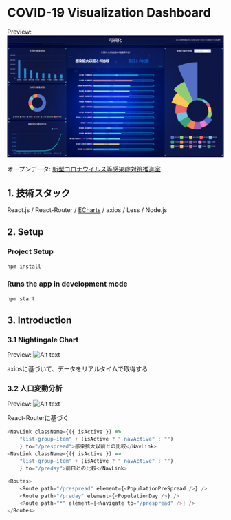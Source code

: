 # COVID-19 Visualization Dashboard

Preview:  
![Alt text](https://github.com/luosixian/visulation-panel/blob/main/public/images/preview.png)

オープンデータ: [新型コロナウイルス等感染症対策推進室](https://corona.go.jp/dashboard/)

## 1. 技術スタック
React.js / React-Router / [ECharts](https://echarts.apache.org/en/index.html) / axios / Less / Node.js

## 2. Setup 
### Project Setup
```
npm install
```
### Runs the app in development mode  
```
npm start
```

## 3. Introduction
### 3.1 Nightingale Chart  
Preview:
![Alt text](https://github.com/luosixian/visulation-panel/blob/main/public/images/Nightingale_Preview.gif)

axiosに基づいて、データをリアルタイムで取得する

### 3.2 人口変動分析  
Preview:
![Alt text](https://github.com/luosixian/visulation-panel/blob/main/public/images/Population_Preview.gif)

React-Routerに基づく
```Javascript
<NavLink className={({ isActive }) =>
    "list-group-item" + (isActive ? " navActive" : "")
    } to="/prespread">感染拡大以前との比較</NavLink>
<NavLink className={({ isActive }) =>
    "list-group-item" + (isActive ? " navActive" : "")
    } to="/preday">前日との比較</NavLink>
```
```Javascript
<Routes>
    <Route path="/prespread" element={<PopulationPreSpread />} />
    <Route path="/preday" element={<PopulationDay />} />
    <Route path="*" element={<Navigate to="/prespread" />} />
</Routes>
```

